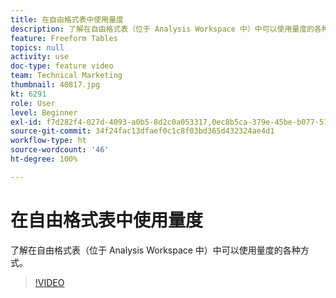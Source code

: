 ```yaml
---
title: 在自由格式表中使用量度
description: 了解在自由格式表（位于 Analysis Workspace 中）中可以使用量度的各种方式。
feature: Freeform Tables
topics: null
activity: use
doc-type: feature video
team: Technical Marketing
thumbnail: 40817.jpg
kt: 6291
role: User
level: Beginner
exl-id: f7d282f4-027d-4093-a0b5-8d2c0a053317,0ec8b5ca-379e-45be-b077-514af318f42a
source-git-commit: 34f24fac13dfaef0c1c8f03bd365d432324ae4d1
workflow-type: ht
source-wordcount: '46'
ht-degree: 100%

---
```


# 在自由格式表中使用量度

了解在自由格式表（位于 Analysis Workspace 中）中可以使用量度的各种方式。

>[!VIDEO](https://video.tv.adobe.com/v/40817/?quality=12&learn=on)
